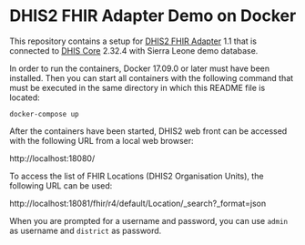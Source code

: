 # DHIS2 FHIR Adapter Demo on Docker
This repository contains a setup for
[DHIS2 FHIR Adapter](https://github.com/dhis2/dhis2-fhir-adapter) 1.1
that is connected to [DHIS Core](https://www.dhis2.org/) 2.32.4 with
Sierra Leone demo database.

In order to run the containers, Docker 17.09.0 or later must have
been installed. Then you can start all containers with the following
command that must be executed in the same directory in which this README
file is located:

    docker-compose up

After the containers have been started, DHIS2 web front can be accessed
with the following URL from a local web browser:

http://localhost:18080/

To access the list of FHIR Locations (DHIS2 Organisation Units), the
following URL can be used:

http://localhost:18081/fhir/r4/default/Location/_search?_format=json

When you are prompted for a username and password, you can use `admin`
as username and `district` as password.
